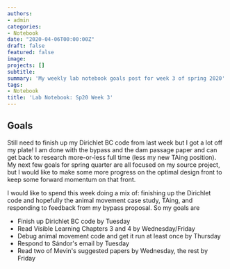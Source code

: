 ```yaml
---
authors:
- admin
categories:
- Notebook
date: "2020-04-06T00:00:00Z"
draft: false
featured: false
image:
projects: []
subtitle: 
summary: 'My weekly lab notebook goals post for week 3 of spring 2020'
tags:
- Notebook
title: 'Lab Notebook: Sp20 Week 3'
---
```


## Goals ##

Still need to finish up my Dirichlet BC code from last week but I got a lot off my plate! I am done with the bypass and the dam passage paper and can get back to research more-or-less full time (less my new TAing position). My next few goals for spring quarter are all focused on my source project, but I would like to make some more progress on the optimal design front to keep some forward momentum on that front.

I would like to spend this week doing a mix of: finishing up the Dirichlet code and hopefully the animal movement case study, TAing, and responding to feedback from my bypass proposal. So my goals are
- Finish up Dirichlet BC code by Tuesday
- Read Visible Learning Chapters 3 and 4 by Wednesday/Friday
- Debug animal movement code and get it run at least once by Thursday
- Respond to S&aacute;ndor's email by Tuesday
- Read two of Mevin's suggested papers by Wednesday, the rest by Friday
